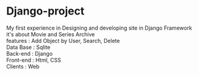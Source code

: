 # Django-project
My first experience in Designing and developing site in Django Framework <br />
it's about Movie and Series Archive  <br />
features : Add Object by User, Search, Delete <br />
Data Base : Sqlite <br />
Back-end : Django <br />
Front-end : Html, CSS <br />
Clients : Web <br />
